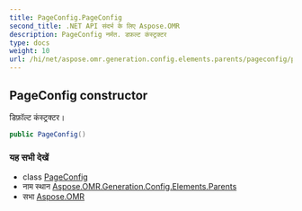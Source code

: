 ```yaml
---
title: PageConfig.PageConfig
second_title: .NET API संदर्भ के लिए Aspose.OMR
description: PageConfig नर्मत. डफ़ल्ट कंस्ट्रक्टर
type: docs
weight: 10
url: /hi/net/aspose.omr.generation.config.elements.parents/pageconfig/pageconfig/
---
```

## PageConfig constructor

डिफ़ॉल्ट कंस्ट्रक्टर।

```csharp
public PageConfig()
```

### यह सभी देखें

* class [PageConfig](../)
* नाम स्थान [Aspose.OMR.Generation.Config.Elements.Parents](../../pageconfig/)
* सभा [Aspose.OMR](../../../)


